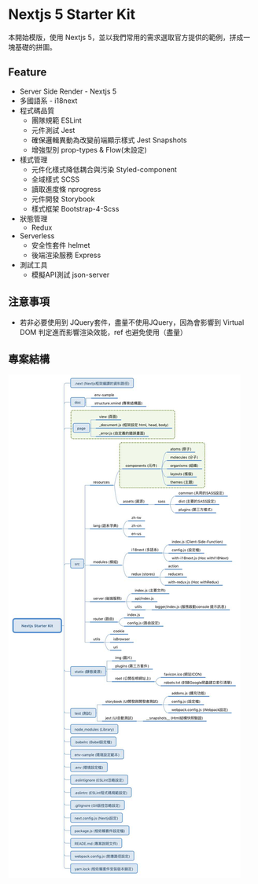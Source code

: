 # Nextjs 5 Starter Kit

本開始模版，使用 Nextjs 5，並以我們常用的需求選取官方提供的範例，拼成一塊基礎的拼圖。

## Feature
- Server Side Render - Nextjs 5
- 多國語系 - i18next
- 程式碼品質
  - 團隊規範 ESLint
  - 元件測試 Jest
  - 確保邏輯異動為改變前端顯示樣式 Jest Snapshots
  - 增強型別 prop-types & Flow(未設定)
- 樣式管理
  - 元件化樣式降低耦合與污染 Styled-component
  - 全域樣式 SCSS
  - 讀取進度條 nprogress
  - 元件開發 Storybook
  - 樣式框架 Bootstrap-4-Scss
- 狀態管理
  - Redux
- Serverless
  - 安全性套件 helmet
  - 後端渲染服務 Express
- 測試工具
  - 模擬API測試 json-server
  
  
## 注意事項
- 若非必要使用到 JQuery套件，盡量不使用JQuery，因為會影響到 Virtual DOM 判定進而影響渲染效能，ref 也避免使用（盡量）

## 專案結構
<img src="./docs/structure/app.jpg"/>
